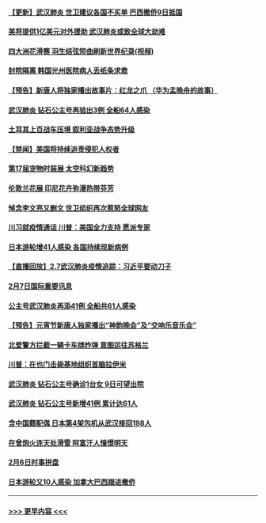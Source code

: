 #### [【更新】武汉肺炎 世卫建议各国不买单 巴西撤侨9日抵国](../pages/prog202/a102770740.md?t=02081355) 
#### [美将提供1亿美元对外援助 武汉肺炎或致全球大劫难](../pages/prog202/a102772361.md?t=02081355) 
#### [四大洲花滑赛 羽生结弦短曲刷新世界纪录(视频)](../pages/prog202/a102772341.md?t=02081355) 
#### [封院隔离 韩国光州医院病人丢纸条求救](../pages/prog202/a102772282.md?t=02081355) 
#### [【预告】新唐人将独家播出故事片：红龙之爪 （华为孟晚舟的故事）](../pages/prog202/a102767728.md?t=02081355) 
#### [武汉肺炎 钻石公主号再验出3例 全船64人感染](../pages/prog202/a102771726.md?t=02081355) 
#### [土耳其上百战车压境 叙利亚战争态势升级](../pages/prog202/a102772132.md?t=02081355) 
#### [【禁闻】美国将持续追责侵犯人权者](../pages/prog202/a102772042.md?t=02081355) 
#### [第17届宠物时装展 太空科幻新趋势](../pages/prog202/a102772033.md?t=02081355) 
#### [伦敦兰花展 印尼花卉弥漫热带芬芳](../pages/prog202/a102772026.md?t=02081355) 
#### [悼念李文亮又删文 世卫组织再次惹怒全球网友](../pages/prog202/a102771968.md?t=02081355) 
#### [川习就疫情通话 川普：美国全力支持 愿派专家](../pages/prog202/a102771930.md?t=02081355) 
#### [日本游轮增41人感染 各国持续现新病例](../pages/prog202/a102771912.md?t=02081355) 
#### [【直播回放】2.7武汉肺炎疫情追踪：习近平要动刀子](../pages/prog202/a102771649.md?t=02081355) 
#### [2月7日国际重要讯息](../pages/prog202/a102771747.md?t=02081355) 
#### [公主号武汉肺炎再添41例 全船共61人感染](../pages/prog202/a102771703.md?t=02081355) 
#### [【预告】元宵节新唐人独家播出“神韵晚会”及“交响乐音乐会”](../pages/prog202/a102767674.md?t=02081355) 
#### [北爱警方拦截一辆卡车绑炸弹 意图运往苏格兰](../pages/prog202/a102771609.md?t=02081355) 
#### [川普：在也门击毙基地组织首脑拉伊米](../pages/prog202/a102771528.md?t=02081355) 
#### [武汉肺炎 钻石公主号确诊1台女 9日可望出院](../pages/prog202/a102771518.md?t=02081355) 
#### [武汉肺炎 钻石公主号新增41例 累计达61人](../pages/prog202/a102771486.md?t=02081355) 
#### [含中国籍配偶 日本第4架包机从武汉接回198人](../pages/prog202/a102771472.md?t=02081355) 
#### [在曾炮火连天处滑雪 阿富汗人憧憬明天](../pages/prog202/a102771290.md?t=02081355) 
#### [2月6日时事拼盘](../pages/prog202/a102771225.md?t=02081355) 
#### [日本游轮又10人感染 加拿大巴西跟进撤侨](../pages/prog202/a102771084.md?t=02081355) 

----
#### [ >>> 更早内容 <<< ](../indexes/prog202-earlier.md)

